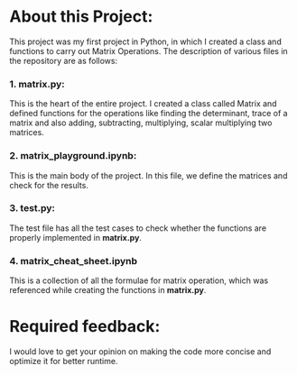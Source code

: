 # About this Project:

This project was my first project in Python, in which I created a class and functions to carry out Matrix Operations. 
The description of various files in the repository are as follows:

### **1. matrix.py:** ###

This is the heart of the entire project. I created a class called Matrix and defined functions for 
the operations like finding the determinant, trace of a matrix and also adding, subtracting, multiplying, 
scalar multiplying two matrices.

### **2. matrix_playground.ipynb:** ###

This is the main body of the project. In this file, we define the matrices and check for the results.

### **3. test.py:** ###

The test file has all the test cases to check whether the functions are properly implemented in **matrix.py**.

### **4. matrix_cheat_sheet.ipynb** ###

This is a collection of all the formulae for matrix operation, which was referenced while creating the functions in **matrix.py**.

# Required feedback:

I would love to get your opinion on making the code more concise and optimize it for better runtime.
